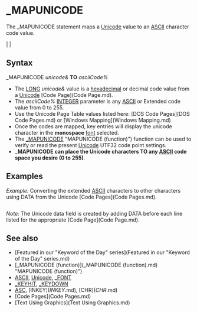 # _MAPUNICODE

The _MAPUNICODE statement maps a [Unicode](Unicode.md) value to an [ASCII](ASCII.md) character code value.

  

|  |

## Syntax

_MAPUNICODE *unicode&* **TO** *asciiCode%*
  

* The [LONG](LONG.md) *unicode&* value is a [hexadecimal](hexadecimal.md) or decimal code value from a [Unicode](Unicode.md) [Code Page](Code Page.md).
* The *asciiCode%* [INTEGER](INTEGER.md) parameter is any [ASCII](ASCII.md) or Extended code value from 0 to 255.
* Use the Unicode Page Table values listed here: [DOS Code Pages](DOS Code Pages.md) or [Windows Mapping](Windows Mapping.md)
* Once the codes are mapped, key entries will display the unicode character in the **monospace**  [font](font.md) selected.
* The [_MAPUNICODE](_MAPUNICODE.md) "MAPUNICODE (function)") function can be used to verify or read the present [Unicode](Unicode.md) UTF32 code point settings.
* **_MAPUNICODE can place the Unicode characters TO any [ASCII](ASCII.md) code space you desire (0 to 255)**.

  

## Examples

*Example:* Converting the extended [ASCII](ASCII.md) characters to other characters using DATA from the Unicode [Code Pages](Code Pages.md).

``` [SCREEN](SCREEN.md) 0 [_FONT](_FONT.md) [_LOADFONT](_LOADFONT.md)("C:\windows\fonts\cour.ttf", 20, "MONOSPACE")  [RESTORE](RESTORE.md) Microsoft_pc_cpMIK [FOR](FOR.md) ASCIIcode = 128 [TO](TO.md) 255   [READ](READ.md) unicode   _MAPUNICODE Unicode [TO](TO.md) ASCIIcode [NEXT](NEXT.md)   [FOR](FOR.md) i = 128 [TO](TO.md) 255   [PRINT](PRINT.md) [CHR$](CHR$.md)(i) + " ";   cnt = cnt + 1   [IF](IF.md) cnt [MOD](MOD.md) 16 = 0 [THEN](THEN.md) [PRINT](PRINT.md) [NEXT](NEXT.md) [END](END.md)  Microsoft_pc_cpMIK: [DATA](DATA.md) 1040,1041,1042,1043,1044,1045,1046,1047,1048,1049,1050,1051,1052,1053,1054,1055 [DATA](DATA.md) 1056,1057,1058,1059,1060,1061,1062,1063,1064,1065,1066,1067,1068,1069,1070,1071 [DATA](DATA.md) 1072,1073,1074,1075,1076,1077,1078,1079,1080,1081,1082,1083,1084,1085,1086,1087 [DATA](DATA.md) 1088,1089,1090,1091,1092,1093,1094,1095,1096,1097,1098,1099,1100,1101,1102,1103 [DATA](DATA.md) 9492,9524,9516,9500,9472,9532,9571,9553,9562,9566,9577,9574,9568,9552,9580,9488 [DATA](DATA.md) 9617,9618,9619,9474,9508,8470,167,9559,9565,9496,9484,9608,9604,9612,9616,9600 [DATA](DATA.md) 945,223,915,960,931,963,181,964,934,920,937,948,8734,966,949,8745 [DATA](DATA.md) 8801,177,8805,8804,8992,8993,247,8776,176,8729,183,8730,8319,178,9632,160  
```

*Note:* The Unicode data field is created by adding DATA before each line listed for the appropriate [Code Page](Code Page.md).
  

## See also

* [Featured in our "Keyword of the Day" series](Featured in our "Keyword of the Day" series.md)
* [_MAPUNICODE (function)](_MAPUNICODE (function).md) "MAPUNICODE (function)")
* [ASCII](ASCII.md), [Unicode](Unicode.md), [_FONT](_FONT.md)
* [_KEYHIT](_KEYHIT.md), [_KEYDOWN](_KEYDOWN.md)
* [ASC](ASC.md), [INKEY$](INKEY$.md), [CHR$](CHR$.md)
* [Code Pages](Code Pages.md)
* [Text Using Graphics](Text Using Graphics.md)

  
